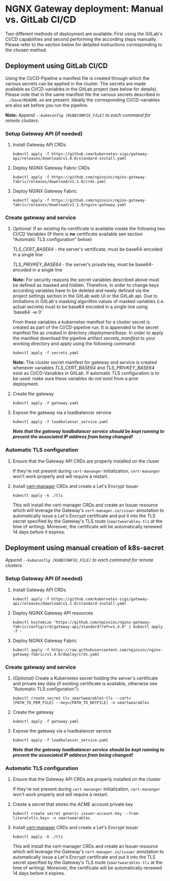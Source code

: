 # NGNX Gateway deployment: Manual vs. GitLab CI/CD

Two different methods of deployment are available: First using the GitLab's CI/CD capabilities and second performing the according steps manually. Please refer to the  section below for detailed instructions corresponding to the chosen method.

## Deployment using GitLab CI/CD

Using the CI/CD-Pipeline a manifest file is created through which the various secrets can be applied in the cluster. The secrets are made available as CI/CD-variables in the GitLab project (see below for details). Please note that in the same manifest file the various secrets described in `../base/README.md` are present. Ideally the corresponding CI/CD-variables are also set before you run the pipeline.

**Note:** _Append `--kubeconfig [KUBECONFIG_FILE]` to each command for remote clusters._ 

### Setup Gateway API (if needed)

1. Install Gateway API CRDs
   ```
   kubectl apply -f https://github.com/kubernetes-sigs/gateway-api/releases/download/v1.0.0/standard-install.yaml
   ```

2. Deploy NGINX Gateway Fabric CRDs
   ```
   kubectl apply -f https://github.com/nginxinc/nginx-gateway-fabric/releases/download/v1.1.0/crds.yaml
   ```
   
3. Deploy NGINX Gateway Fabric
   ```
   kubectl apply -f https://github.com/nginxinc/nginx-gateway-fabric/releases/download/v1.1.0/nginx-gateway.yaml
   ```

### Create gateway and service

1. *Optional:* If an existing tls-certificate is available create the following two CI/CD Variables
   (If there is **no** certificate available see section "Automatic TLS configuration" below)

   *TLS_CERT_BASE64* - the server's vertificate, must be base64-encoded in a single line

   *TLS_PRIVKEY_BASE64* - the server's private key, must be base64-encoded in a single line 

   
   **Note:** For security reasons the secret variables described above must be defined as masked and hidden. Therefore, in order to change keys according variables have to be deleted and newly defined via the project settings section in the GitLab web UI or the GitLab api.
   Due to limitations in GitLab's masking algorithm values of masked variables (i.e. actual secrets) must to be base64 encoded in a single line using 'base64 -w 0'
   
   From these variables a kubernetes manifest for a cluster secret is created as part of the CI/CD-pipeline run. It is appended to the secret manifest file as created in directory */deployment/base*. In order to apply the manifest download the pipeline artifact *secrets_manifest* to your working directory and apply using the following command:
   ```
   kubectl apply -f secrets.yaml
   ```
   
   **Note:** The cluster secret manifest for gateway and service is created whenever variables *TLS_CERT_BASE64* and *TLS_PRIVKEY_BASE64* exist as CI/CD-Variables in GitLab. If automatic TLS configuration is to be used: make sure these variables do not exist from a prior deployment.
   

2. Create the gateway
   ```
   kubectl apply -f gateway.yaml
   ```

3. Expose the gateway via a loadbalancer service
   ```
   kubectl apply -f loadbalancer_service.yaml
   ```

   ***Note that the gateway loadbalancer service should be kept running to prevent the associated IP address from being changed!***

### Automatic TLS configuration

1. Ensure that the Gateway API CRDs are properly installed on the cluser 
    
   If they're not present during `cert-mananger` initialization, `cert-mananger` won't work properly and will require a restart.


2. Install [cert-manager](https://cert-manager.io/docs/installation/kubectl/) CRDs and create a Let's Encrypt Issuer
   ```
   kubectl apply -k ./tls
   ```
   
   This will install the cert-manager CRDs and create an Issuer resource which will leverage the Gateway's
   `cert-manager.io/issuer` annotation to automatically issue a Let's Encrypt certificate and put it into the TLS secret
   specified by the Gateway's TLS route (`smartwearables-tls` at the time of writing). Moreover, the certificate will be 
   automatically renewed 14 days before it expires.


## Deployment using manual creation of k8s-secret 

_Append `--kubeconfig [KUBECONFIG_FILE]` to each command for remote clusters._ 

### Setup Gateway API (if needed)

1. Install Gateway API CRDs
   ```
   kubectl apply -f https://github.com/kubernetes-sigs/gateway-api/releases/download/v1.1.0/standard-install.yaml
   ```

2. Deploy NGINX Gateway API resources
   ```
   kubectl kustomize "https://github.com/nginxinc/nginx-gateway-fabric/config/crd/gateway-api/standard?ref=v1.4.0" | kubectl apply -f -
   ```
   
3. Deploy NGINX Gateway Fabric
   ```
   kubectl apply -f https://raw.githubusercontent.com/nginxinc/nginx-gateway-fabric/v1.4.0/deploy/crds.yaml
   ```

### Create gateway and service

1. _(Optional)_ Create a Kubernetes secret holding the server's certificate and private key data (if existing certificate is available, otherwise see "Automatic TLS configuration"):
   ```
   kubectl create secret tls smartwearables-tls --cert=[PATH_TO_PEM_FILE] --key=[PATH_TO_KEYFILE] -n smartwearables
   ```

2. Create the gateway
   ```
   kubectl apply -f gateway.yaml
   ```

3. Expose the gateway via a loadbalancer service
   ```
   kubectl apply -f loadbalancer_service.yaml
   ```

   ***Note that the gateway loadbalancer service should be kept running to prevent the associated IP address from being changed!***

### Automatic TLS configuration

1. Ensure that the Gateway API CRDs are properly installed on the cluster 
    
   If they're not present during `cert-mananger` initialization, `cert-mananger` won't work properly and will require a restart.

2. Create a secret that stores the ACME account private key
   ```
   kubectl create secret generic issuer-account-key --from-literal=tls.key= -n smartwearables
   ```

3. Install [cert-manager](https://cert-manager.io/docs/installation/kubectl/) CRDs and create a Let's Encrypt Issuer
   ```
   kubectl apply -k ./tls
   ```
   
   This will install the cert-manager CRDs and create an Issuer resource which will leverage the Gateway's
   `cert-manager.io/issuer` annotation to automatically issue a Let's Encrypt certificate and put it into the TLS secret
   specified by the Gateway's TLS route (`smartwearables-tls` at the time of writing). Moreover, the certificate will be 
   automatically renewed 14 days before it expires.